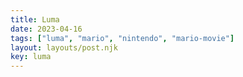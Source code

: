 ```yaml
---
title: Luma
date: 2023-04-16
tags: ["luma", "mario", "nintendo", "mario-movie"]
layout: layouts/post.njk
key: luma
---
```

